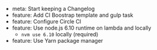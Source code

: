 - meta: Start keeping a Changelog
- feature: Add CI Boostrap template and gulp task
- feature: Configure Circle CI
- feature: Use node.js 6.10 runtime on lambda and locally
  - `nvm use 6.10` locally (required)
- feature: Use Yarn package manager
